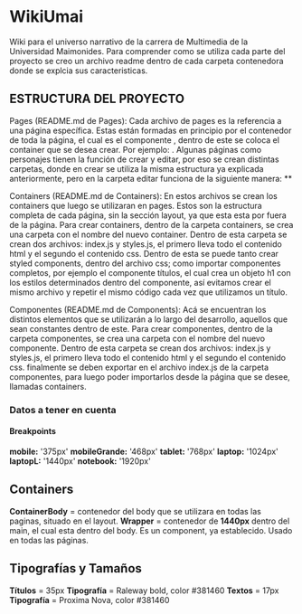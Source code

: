 # WikiUmai
Wiki para el universo narrativo de la carrera de Multimedia de la Universidad Maimonides.
Para comprender como se utiliza cada parte del proyecto se creo un archivo readme dentro de cada carpeta contenedora donde se explcia sus caracteristicas.

## ESTRUCTURA DEL PROYECTO
Pages (README.md de Pages):
Cada archivo de pages es la referencia a una página específica. Estas están formadas en principio por el contenedor de toda la página, el cual es el componente <Layout>, dentro de este se coloca el container que se desea crear. Por ejemplo: <Login />.
Algunas páginas como personajes tienen la función de crear y editar, por eso se crean distintas carpetas, donde en  crear se utiliza la misma estructura ya explicada anteriormente, pero en la carpeta editar funciona de la siguiente manera:
**

Containers (README.md de Containers): 
En estos archivos se crean los containers que luego se utilizaran en pages. Estos son la estructura completa de cada página, sin la sección layout, ya que esta esta por fuera de la página. Para crear containers, dentro de la carpeta containers, se crea una carpeta con el nombre del nuevo container. Dentro de esta carpeta se crean dos archivos: index.js y styles.js, el primero lleva todo el contenido html y el segundo el contenido css. Dentro de esta se puede tanto crear styled components, dentro del archivo css; como importar componentes completos, por ejemplo el componente títulos, el cual crea un objeto h1 con los estilos determinados dentro del componente, así evitamos crear el mismo archivo y repetir el mismo código cada vez que utilizamos un título.

Componentes (README.md de Components):
 Acá se encuentran los distintos elementos que se utilizarán a lo largo del desarrollo, aquellos que sean constantes dentro de este. Para crear componentes, dentro de la carpeta componentes, se crea una carpeta con el nombre del nuevo componente. Dentro de esta carpeta se crean dos archivos: index.js y styles.js, el primero lleva todo el contenido html y el segundo el contenido css.
finalmente se deben exportar en el archivo index.js de la carpeta componentes, para luego poder importarlos desde la página que se desee, llamadas containers.


### Datos a tener en cuenta

#### Breakpoints

**mobile:** '375px'
**mobileGrande:** '468px'
**tablet:** '768px' 
**laptop:** '1024px' 
**laptopL:** '1440px'
**notebook:** '1920px'



## Containers

**ContainerBody** = contenedor del body que se utilizara en todas las paginas, situado en el layout. 
**Wrapper** = contenedor de **1440px** dentro del main, el cual esta dentro del body. Es un component, ya establecido. Usado en todas las páginas. 



## Tipografías y Tamaños 

**Títulos** = 35px 
**Tipografía** = Raleway bold, color #381460 
**Textos** = 17px 
**Tipografía** = Proxima Nova, color #381460 

